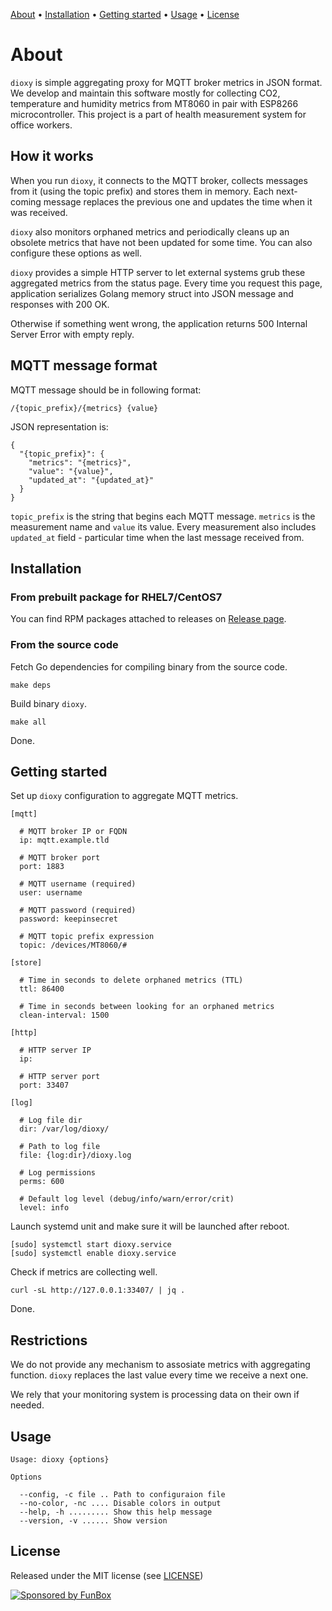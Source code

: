 [About](#about) • [Installation](#installation) • [Getting started](#getting-started) • [Usage](#usage) • [License](#license)

# About

`dioxy` is simple aggregating proxy for MQTT broker metrics in JSON format. We develop and maintain this software 
mostly for collecting CO2, temperature and humidity metrics from MT8060 in pair with ESP8266 microcontroller. This project is a
part of health measurement system for office workers.

## How it works

When you run `dioxy`, it connects to the MQTT broker, collects messages from it
(using the topic prefix) and stores them in memory. Each next-coming message replaces
the previous one and updates the time when it was received.

`dioxy` also monitors orphaned metrics and periodically cleans up an obsolete
metrics that have not been updated for some time. You can also configure these
options as well.

`dioxy` provides a simple HTTP server to let external systems grub these aggregated
metrics from the status page. Every time you request this page, application
serializes Golang memory struct into JSON message and responses with 200 OK.

Otherwise if something went wrong, the application returns
500 Internal Server Error with empty reply.

## MQTT message format

MQTT message should be in following format:

```
/{topic_prefix}/{metrics} {value}
```

JSON representation is:

```
{
  "{topic_prefix}": {
    "metrics": "{metrics}",
    "value": "{value}",
    "updated_at": "{updated_at}"
  }
}
```

`topic_prefix` is the string that begins each MQTT message. `metrics` is the measurement name and `value` its value.
Every measurement also includes `updated_at` field - particular time when the last message received from.

## Installation

### From prebuilt package for RHEL7/CentOS7

You can find RPM packages attached to releases on [Release page](https://github.com/gongled/dioxy/releases).

### From the source code

Fetch Go dependencies for compiling binary from the source code.

```shell
make deps
```

Build binary `dioxy`.

```shell
make all
```

Done.

## Getting started

Set up `dioxy` configuration to aggregate MQTT metrics.

```shell
[mqtt]

  # MQTT broker IP or FQDN
  ip: mqtt.example.tld

  # MQTT broker port
  port: 1883 

  # MQTT username (required)
  user: username

  # MQTT password (required)
  password: keepinsecret

  # MQTT topic prefix expression
  topic: /devices/MT8060/#

[store]

  # Time in seconds to delete orphaned metrics (TTL)
  ttl: 86400

  # Time in seconds between looking for an orphaned metrics
  clean-interval: 1500

[http]

  # HTTP server IP
  ip:

  # HTTP server port
  port: 33407

[log]

  # Log file dir
  dir: /var/log/dioxy/

  # Path to log file
  file: {log:dir}/dioxy.log

  # Log permissions
  perms: 600

  # Default log level (debug/info/warn/error/crit)
  level: info
```

Launch systemd unit and make sure it will be launched after reboot.

```shell
[sudo] systemctl start dioxy.service
[sudo] systemctl enable dioxy.service
```

Check if metrics are collecting well.

```
curl -sL http://127.0.0.1:33407/ | jq .
```

Done.

## Restrictions

We do not provide any mechanism to assosiate metrics with aggregating function.
`dioxy` replaces the last value every time we receive a next one.

We rely that your monitoring system is processing data on their own if needed.

## Usage

```
Usage: dioxy {options}

Options

  --config, -c file .. Path to configuraion file
  --no-color, -nc .... Disable colors in output
  --help, -h ......... Show this help message
  --version, -v ...... Show version
```

## License

Released under the MIT license (see [LICENSE](LICENSE))

[![Sponsored by FunBox](https://funbox.ru/badges/sponsored_by_funbox_grayscale.svg)](https://funbox.ru)
